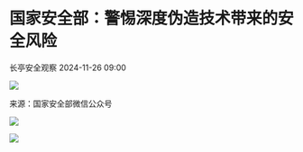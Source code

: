 #  国家安全部：警惕深度伪造技术带来的安全风险   
 长亭安全观察   2024-11-26 09:00  
  
![](https://mmbiz.qpic.cn/mmbiz_gif/NCzpaOPov3Me0kKahSweNpaFaqIYiafiaFuEFeO1Uvib5BW0Rc77ibfMuaUBcbATIon8XuAQKofVLX2GqiaRfymfz1A/640?wx_fmt=gif&from=appmsg "")  
  
来源：国家安全部微信公众号  
  
  
![](https://mmbiz.qpic.cn/mmbiz_png/NCzpaOPov3M94aCGF4X1RrORSJmCnWhPQB3VG5FdECibicKm26zuYoBdOQBokGK0ibiaghfzGrHHhnoW9UIen4J1iaA/640?wx_fmt=png&from=appmsg "")  
  
  
![](https://mmbiz.qpic.cn/mmbiz_png/NCzpaOPov3Ph8IMwKLbicw7H8wcOPhUsh24P0LH4oeOzibsjGbvDgdeEeg00rVn06gZbUsDia6jTT32lcIyHj8hPQ/640?from=appmsg&wx_fmt=other "")  
  
  
